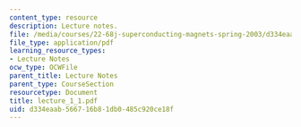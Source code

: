 ```yaml
---
content_type: resource
description: Lecture notes.
file: /media/courses/22-68j-superconducting-magnets-spring-2003/d334eaab566716b81db0485c920ce18f_lecture_1_1.pdf
file_type: application/pdf
learning_resource_types:
- Lecture Notes
ocw_type: OCWFile
parent_title: Lecture Notes
parent_type: CourseSection
resourcetype: Document
title: lecture_1_1.pdf
uid: d334eaab-5667-16b8-1db0-485c920ce18f
---
```

